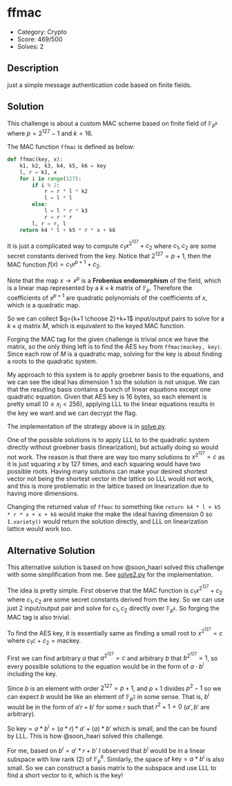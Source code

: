 # ffmac

* Category: Crypto
* Score: 469/500
* Solves: 2

## Description

just a simple message authentication code based on finite fields.

## Solution

This challenge is about a custom MAC scheme based on finite field of $\mathbb{F}_{p^k}$ where $p=2^{127}-1$ and $k=16$.

The MAC function `ffmac` is defined as below:

```python
def ffmac(key, x):
    k1, k2, k3, k4, k5, k6 = key
    l, r = k1, x
    for i in range(127):
        if i % 2:
            r = r * l * k2
            l = l * l
        else:
            l = l * r * k3
            r = r * r
        l, r = r, l
    return k4 * l + k5 * r * x + k6
```

It is just a complicated way to compute $c_1 x^{2^{127}} + c_2$ where $c_1, c_2$ are some secret constants derived from the key. Notice that $2^{127}=p+1$, then the MAC function $f(x)=c_1 x^{p+1}+c_2$.

Note that the map $x \rightarrow x^p$ is a **Frobenius endomorphism** of the field, which is a linear map represented by a $k \times k$ matrix of $\mathbb{F}_p$. Therefore the coefficients of $x^{p+1}$ are quadratic polynomials of the coefficients of $x$, which is a quadratic map.

So we can collect $q={k+1 \choose 2}+k+1$ input/output pairs to solve for a $k \times q$ matrix $M$, which is equivalent to the keyed MAC function.

Forging the MAC tag for the given challenge is trivial once we have the matrix, so the only thing left is to find the AES `key` from `ffmac(mackey, key)`. Since each row of $M$ is a quadratic map, solving for the key is about finding a roots to the quadratic system.

My approach to this system is to apply groebner basis to the equations, and we can see the ideal has dimension $1$ so the solution is not unique. We can that the resulting basis contains a bunch of linear equations except one quadratic equation. Given that AES key is 16 bytes, so each element is pretty small ($0 \leq x_i < 256$), applying LLL to the linear equations results in the key we want and we can decrypt the flag.

The implementation of the strategy above is in [solve.py](solve.py).

One of the possible solutions is to apply LLL to to the quadratic system directly without groebner basis (linearization), but actually doing so would not work. The reason is that there are way too many solutions to $x^{2^{127}}=c$ as it is just squaring $x$ by $127$ times, and each squaring would have two possible roots. Having many solutions can make your desired shortest vector not being the shortest vector in the lattice so LLL would not work, and this is more problematic in the lattice based on linearization due to having more dimensions.

Changing the returned value of `ffmac` to something like `return k4 * l + k5 * r * x + x + k6` would make the make the ideal having dimension 0 so `I.variety()` would return the solution directly, and LLL on linearization lattice would work too.

## Alternative Solution

This alternative solution is based on how @soon_haari solved this challenge with some simplification from me. See [solve2.py](solve2.py) for the implementation.

The idea is pretty simple. First observe that the MAC function is $c_1 x^{2^{127}} + c_2$ where $c_1, c_2$ are some secret constants derived from the key. So we can use just 2 input/output pair and solve for $c_1, c_2$ directly over $\mathbb{F}_{p^k}$. So forging the MAC tag is also trivial.

To find the AES key, it is essentially same as finding a small root to $x^{2^{127}}=c$ where $c_1 c + c_2 = \text{mackey}$.

First we can find arbitrary $a$ that $a^{2^{127}}=c$ and arbitrary $b$ that $b^{2^{127}}=1$, so every possible solutions to the equation would be in the form of $a \cdot b^i$ including the key.

Since $b$ is an element with order $2^{127}=p+1$, and $p+1$ divides $p^2-1$ so we can expect $b$ would be like an element of $\mathbb{F}_{p^2}$ in some sense. That is, $b^i$ would be in the form of $a'r+b'$ for some $r$ such that $r^2+1=0$ ($a', b'$ are arbitrary).

So $\text{key}=a*b^i=(a*r)*a'+(a)*b'$ which is small, and the can be found by LLL. This is how @soon_haari solved this challenge.

For me, based on $b^i=a'*r+b'$ I observed that $b^i$ would be in a linear subspace with low rank (2) of $\mathbb{F}_p^k$. Similarly, the space of $\text{key}=a*b^i$ is also small. So we can construct a basis matrix to the subspace and use LLL to find a short vector to it, which is the key!
